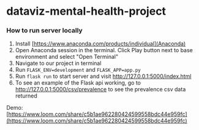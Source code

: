 # dataviz-mental-health-project

### How to run server locally

1. Install [https://www.anaconda.com/products/individual](Anaconda)
2. Open Anaconda session in the terminal. Click Play button next to base environment and select "Open Terminal"
3. Navigate to our project in terminal
4. Run `FLASK_ENV=development` and `FLASK_APP=app.py`
5. Run `flask run` to start server and visit http://127.0.0.1:5000/index.html
6. To see an example of the Flask api working, go to http://127.0.0.1:5000/csv/prevalence to see the prevalence csv data returned

Demo: [https://www.loom.com/share/c5b1ae962280424599558bdc44e959fc](https://www.loom.com/share/c5b1ae962280424599558bdc44e959fc)

